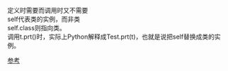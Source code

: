 定义时需要而调用时又不需要  
self代表类的实例，而非类  
self.class则指向类。  
调用t.prt()时，实际上Python解释成Test.prt(t)，也就是说把self替换成类的实例。  

[参考](http://python.jobbole.com/81921/)